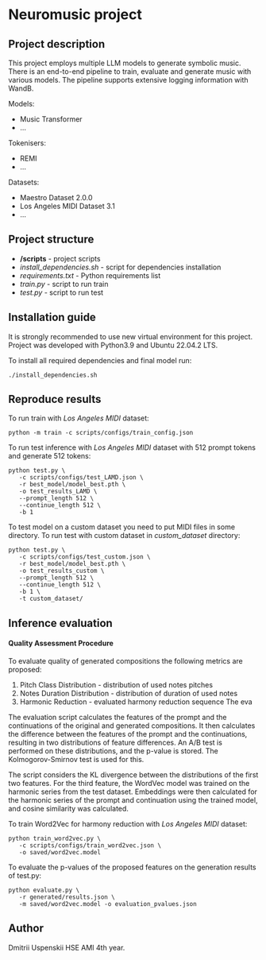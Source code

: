 # Neuromusic project 

## Project description

This project employs multiple LLM models to generate symbolic music. There is an end-to-end pipeline to train, evaluate and generate music with various models. The pipeline supports extensive logging information with WandB.

Models:
- Music Transformer
- ...

Tokenisers:
- REMI
- ...

Datasets:
- Maestro Dataset 2.0.0
- Los Angeles MIDI Dataset 3.1
- ...

## Project structure
- **/scripts** - project scripts
- _install_dependencies.sh_ - script for dependencies installation
- _requirements.txt_ - Python requirements list
- _train.py_ - script to run train
- _test.py_ - script to run test

## Installation guide

It is strongly recommended to use new virtual environment for this project. Project was developed with Python3.9 and Ubuntu 22.04.2 LTS.

To install all required dependencies and final model run:
```shell
./install_dependencies.sh
```

## Reproduce results
To run train with _Los Angeles MIDI_ dataset:
```shell
python -m train -c scripts/configs/train_config.json
```

To run test inference with _Los Angeles MIDI_ dataset with 512 prompt tokens and generate 512 tokens:
```
python test.py \
   -c scripts/configs/test_LAMD.json \
   -r best_model/model_best.pth \
   -o test_results_LAMD \
   --prompt_length 512 \
   --continue_length 512 \
   -b 1
```

To test model on a custom dataset you need to put MIDI files in some directory.
To run test with custom dataset in _custom_dataset_ directory:
```
python test.py \
   -c scripts/configs/test_custom.json \
   -r best_model/model_best.pth \
   -o test_results_custom \
   --prompt_length 512 \
   --continue_length 512 \
   -b 1 \
   -t custom_dataset/
```

## Inference evaluation
#### Quality Assessment Procedure
To evaluate quality of generated compositions the following metrics are proposed:
1. Pitch Class Distribution - distribution of used notes pitches
2. Notes Duration Distribution - distribution of duration of used notes
3. Harmonic Reduction - evaluated harmony reduction sequence
The eva

The evaluation script calculates the features of the prompt and the continuations of the original and generated compositions. It then calculates the difference between the features of the prompt and the continuations, resulting in two distributions of feature differences. An A/B test is performed on these distributions, and the p-value is stored. The Kolmogorov-Smirnov test is used for this.

The script considers the KL divergence between the distributions of the first two features. For the third feature, the WordVec model was trained on the harmonic series from the test dataset. Embeddings were then calculated for the harmonic series of the prompt and continuation using the trained model, and cosine similarity was calculated. 

To train Word2Vec for harmony reduction with _Los Angeles MIDI_ dataset:
```
python train_word2vec.py \
   -c scripts/configs/train_word2vec.json \
   -o saved/word2vec.model
```

To evaluate the p-values of the proposed features on the generation results of test.py: 
```
python evaluate.py \
   -r generated/results.json \
   -m saved/word2vec.model -o evaluation_pvalues.json
```

## Author
Dmitrii Uspenskii HSE AMI 4th year.
